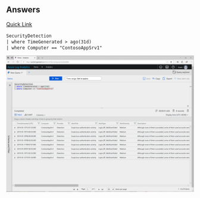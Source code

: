 ## Answers

[Quick Link](https://portal.loganalytics.io/Demo?q=H4sIAAAAAAAAAwtOTS4tyiypdEktSU0uyczP4%2BWqUSjPSC1KVQjJzE11T81LLUosSU1RsFNITM%2FXMDZM0VRAKHHOzy0oLUktUrC1VVByzs8ryS%2FOdywoCC4qM1TiAgDxEaTSWwAAAA%3D%3D)
~~~~
SecurityDetection
| where TimeGenerated > ago(31d) 
| where Computer == "ContosoAppSrv1"
~~~~
![Answer](Pictures/KQLInvestigation_6.png)